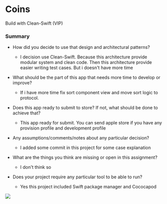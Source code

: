 # Coins
Build with Clean-Swift (VIP)
 
### Summary

- How did you decide to use that design and architectural patterns?
    - I decision use Clean-Swift. Because this architecture provide modular system and clean code. Then this architecture provide easier writing test cases. But i doesn't have more time
    
- What should be the part of this app that needs more time to develop or improve?
    - If i have more time fix sort component view and move sort logic to protocol.
    
- Does this app ready to submit to store? If not, what should be done to achieve that?
    - This app ready for submit. You can send apple store if you have any provision profile and development profile
    
- Any assumptions/comments/notes about any particular decision?
    - I added some commit in this project for some case explanation
    
- What are the things you think are missing or open in this assignment?
    - I don't think so
 
- Does your project require any particular tool to be able to run?
    - Yes this project included Swift package manager and Cococapod

![](https://komarev.com/ghpvc/?username=eyupcimen&color=brightgreen)
